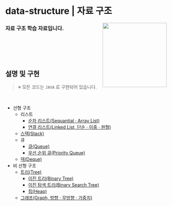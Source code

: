 # data-structure | 자료 구조

<img align="right" src="https://github.com/jeongwon201/data-structure/assets/81132541/5b7943a0-210d-417c-a8ae-a76df85d360e" width="200px"/>
<h3 align="left">자료 구조 학습 자료입니다.</h3>
<br />
<br />
<br />
<br />

## 설명 및 구현

> ※ 모든 코드는 ```JAVA``` 로 구현되어 있습니다.  
<br />

- 선형 구조
  - 리스트
    - <a href="https://github.com/jeongwon201/data-structure/tree/main/src/main/java/com/datastructure/arraylist">순차 리스트(Sequantial · Array List)</a>
    - <a href="https://github.com/jeongwon201/data-structure/tree/main/src/main/java/com/datastructure/linkedlist">연결 리스트(Linked List, 단순 · 이중 · 원형)</a>
  - <a href="https://github.com/jeongwon201/data-structure/blob/main/src/main/java/com/datastructure/stack/README.md">스택(Stack)</a>
  - 큐
    - <a href="https://github.com/jeongwon201/data-structure/tree/main/src/main/java/com/datastructure/queue">큐(Queue)</a>
    - <a href="https://github.com/jeongwon201/data-structure/tree/main/src/main/java/com/datastructure/priorityqueue">우선 순위 큐(Priority Queue)</a>
  - <a href="https://github.com/jeongwon201/data-structure/tree/main/src/main/java/com/datastructure/deque">덱(Deque)</a>
- 비 선형 구조
  - <a href="https://github.com/jeongwon201/data-structure/tree/main/src/main/java/com/datastructure/tree">트리(Tree)</a>
    - <a href="https://github.com/jeongwon201/data-structure/tree/main/src/main/java/com/datastructure/binarytree">이진 트리(Binary Tree)</a>
    - <a href="https://github.com/jeongwon201/data-structure/tree/main/src/main/java/com/datastructure/binarysearchtree">이진 탐색 트리(Binary Search Tree)</a>
    - <a href="https://github.com/jeongwon201/data-structure/tree/main/src/main/java/com/datastructure/heap">힙(Heap)</a>
  - <a href="https://github.com/jeongwon201/data-structure/tree/main/src/main/java/com/datastructure/graph">그래프(Graph, 방향 · 무방향 · 가중치)</a>
